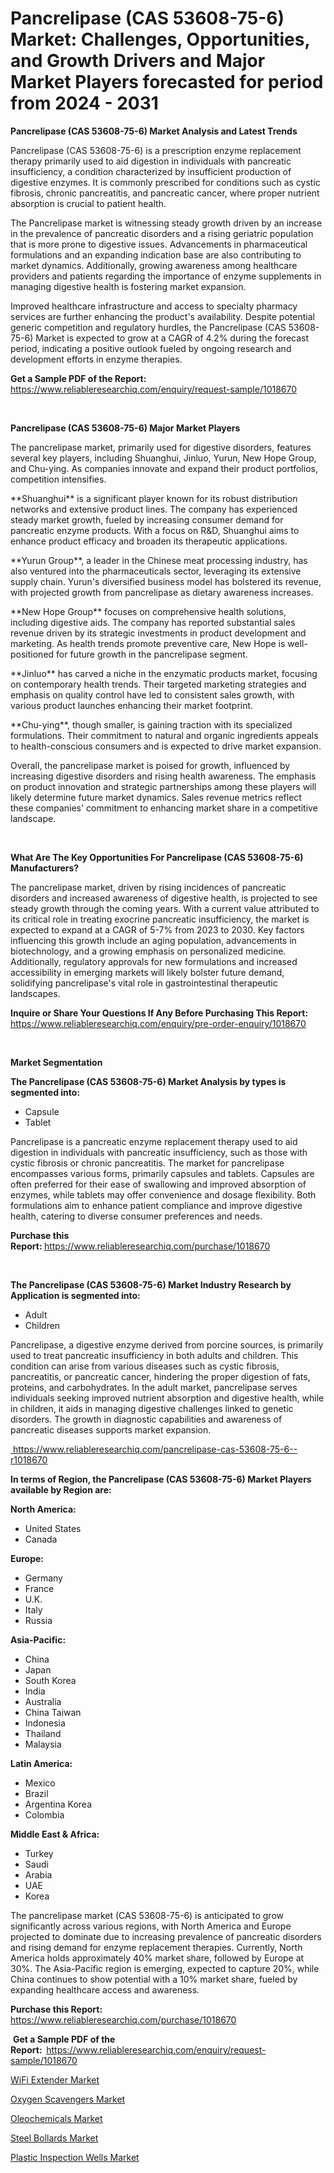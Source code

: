 <p><h1>Pancrelipase (CAS 53608-75-6) Market: Challenges, Opportunities, and Growth Drivers and Major Market Players forecasted for period from 2024 - 2031</h1></p><p><strong>Pancrelipase (CAS 53608-75-6) Market Analysis and Latest Trends</strong></p>
<p><p>Pancrelipase (CAS 53608-75-6) is a prescription enzyme replacement therapy primarily used to aid digestion in individuals with pancreatic insufficiency, a condition characterized by insufficient production of digestive enzymes. It is commonly prescribed for conditions such as cystic fibrosis, chronic pancreatitis, and pancreatic cancer, where proper nutrient absorption is crucial to patient health.</p><p>The Pancrelipase market is witnessing steady growth driven by an increase in the prevalence of pancreatic disorders and a rising geriatric population that is more prone to digestive issues. Advancements in pharmaceutical formulations and an expanding indication base are also contributing to market dynamics. Additionally, growing awareness among healthcare providers and patients regarding the importance of enzyme supplements in managing digestive health is fostering market expansion. </p><p>Improved healthcare infrastructure and access to specialty pharmacy services are further enhancing the product's availability. Despite potential generic competition and regulatory hurdles, the Pancrelipase (CAS 53608-75-6) Market is expected to grow at a CAGR of 4.2% during the forecast period, indicating a positive outlook fueled by ongoing research and development efforts in enzyme therapies.</p></p>
<p><strong>Get a Sample PDF of the Report:&nbsp;</strong> <a href="https://www.reliableresearchiq.com/enquiry/request-sample/1018670">https://www.reliableresearchiq.com/enquiry/request-sample/1018670</a></p>
<p>&nbsp;</p>
<p><strong>Pancrelipase (CAS 53608-75-6) Major Market Players</strong></p>
<p><p>The pancrelipase market, primarily used for digestive disorders, features several key players, including Shuanghui, Jinluo, Yurun, New Hope Group, and Chu-ying. As companies innovate and expand their product portfolios, competition intensifies.</p><p>**Shuanghui** is a significant player known for its robust distribution networks and extensive product lines. The company has experienced steady market growth, fueled by increasing consumer demand for pancreatic enzyme products. With a focus on R&D, Shuanghui aims to enhance product efficacy and broaden its therapeutic applications.</p><p>**Yurun Group**, a leader in the Chinese meat processing industry, has also ventured into the pharmaceuticals sector, leveraging its extensive supply chain. Yurun's diversified business model has bolstered its revenue, with projected growth from pancrelipase as dietary awareness increases.</p><p>**New Hope Group** focuses on comprehensive health solutions, including digestive aids. The company has reported substantial sales revenue driven by its strategic investments in product development and marketing. As health trends promote preventive care, New Hope is well-positioned for future growth in the pancrelipase segment.</p><p>**Jinluo** has carved a niche in the enzymatic products market, focusing on contemporary health trends. Their targeted marketing strategies and emphasis on quality control have led to consistent sales growth, with various product launches enhancing their market footprint.</p><p>**Chu-ying**, though smaller, is gaining traction with its specialized formulations. Their commitment to natural and organic ingredients appeals to health-conscious consumers and is expected to drive market expansion.</p><p>Overall, the pancrelipase market is poised for growth, influenced by increasing digestive disorders and rising health awareness. The emphasis on product innovation and strategic partnerships among these players will likely determine future market dynamics. Sales revenue metrics reflect these companies' commitment to enhancing market share in a competitive landscape.</p></p>
<p>&nbsp;</p>
<p><strong>What Are The Key Opportunities For Pancrelipase (CAS 53608-75-6) Manufacturers?</strong></p>
<p><p>The pancrelipase market, driven by rising incidences of pancreatic disorders and increased awareness of digestive health, is projected to see steady growth through the coming years. With a current value attributed to its critical role in treating exocrine pancreatic insufficiency, the market is expected to expand at a CAGR of 5-7% from 2023 to 2030. Key factors influencing this growth include an aging population, advancements in biotechnology, and a growing emphasis on personalized medicine. Additionally, regulatory approvals for new formulations and increased accessibility in emerging markets will likely bolster future demand, solidifying pancrelipase's vital role in gastrointestinal therapeutic landscapes.</p></p>
<p><strong>Inquire or Share Your Questions If Any Before Purchasing This Report:</strong> <a href="https://www.reliableresearchiq.com/enquiry/pre-order-enquiry/1018670">https://www.reliableresearchiq.com/enquiry/pre-order-enquiry/1018670</a></p>
<p>&nbsp;</p>
<p><strong>Market Segmentation</strong></p>
<p><strong>The Pancrelipase (CAS 53608-75-6) Market Analysis by types is segmented into:</strong></p>
<p><ul><li>Capsule</li><li>Tablet</li></ul></p>
<p><p>Pancrelipase is a pancreatic enzyme replacement therapy used to aid digestion in individuals with pancreatic insufficiency, such as those with cystic fibrosis or chronic pancreatitis. The market for pancrelipase encompasses various forms, primarily capsules and tablets. Capsules are often preferred for their ease of swallowing and improved absorption of enzymes, while tablets may offer convenience and dosage flexibility. Both formulations aim to enhance patient compliance and improve digestive health, catering to diverse consumer preferences and needs.</p></p>
<p><strong>Purchase this Report:&nbsp;</strong><a href="https://www.reliableresearchiq.com/purchase/1018670">https://www.reliableresearchiq.com/purchase/1018670</a></p>
<p>&nbsp;</p>
<p><strong>The Pancrelipase (CAS 53608-75-6) Market Industry Research by Application is segmented into:</strong></p>
<p><ul><li>Adult</li><li>Children</li></ul></p>
<p><p>Pancrelipase, a digestive enzyme derived from porcine sources, is primarily used to treat pancreatic insufficiency in both adults and children. This condition can arise from various diseases such as cystic fibrosis, pancreatitis, or pancreatic cancer, hindering the proper digestion of fats, proteins, and carbohydrates. In the adult market, pancrelipase serves individuals seeking improved nutrient absorption and digestive health, while in children, it aids in managing digestive challenges linked to genetic disorders. The growth in diagnostic capabilities and awareness of pancreatic diseases supports market expansion.</p></p>
<p><a href="https://www.reliableresearchiq.com/pancrelipase-cas-53608-75-6--r1018670">&nbsp;https://www.reliableresearchiq.com/pancrelipase-cas-53608-75-6--r1018670</a></p>
<p><strong>In terms of Region, the Pancrelipase (CAS 53608-75-6) Market Players available by Region are:</strong></p>
<p>
    <p> <strong> North America: </strong>
        <ul>
            <li>United States</li>
            <li>Canada</li>
        </ul>
        </p> 
    <p> <strong> Europe: </strong>
        <ul>
            <li>Germany</li>
            <li>France</li>
            <li>U.K.</li>
            <li>Italy</li>
            <li>Russia</li>
        </ul>
        </p> 
    <p> <strong> Asia-Pacific: </strong>
        <ul>
            <li>China</li>
            <li>Japan</li>
            <li>South Korea</li>
            <li>India</li>
            <li>Australia</li>
            <li>China Taiwan</li>
            <li>Indonesia</li>
            <li>Thailand</li>
            <li>Malaysia</li>
        </ul>
        </p> 
    <p> <strong> Latin America: </strong>
        <ul>
            <li>Mexico</li>
            <li>Brazil</li>
            <li>Argentina Korea</li>
            <li>Colombia</li>
        </ul>
        </p> 
    <p> <strong> Middle East & Africa: </strong>
        <ul>
            <li>Turkey</li>
            <li>Saudi</li>
            <li>Arabia</li>
            <li>UAE</li>
            <li>Korea</li>
        </ul>
    </p>
    </p>
<p><p>The pancrelipase market (CAS 53608-75-6) is anticipated to grow significantly across various regions, with North America and Europe projected to dominate due to increasing prevalence of pancreatic disorders and rising demand for enzyme replacement therapies. Currently, North America holds approximately 40% market share, followed by Europe at 30%. The Asia-Pacific region is emerging, expected to capture 20%, while China continues to show potential with a 10% market share, fueled by expanding healthcare access and awareness.</p></p>
<p><strong>Purchase this Report: </strong><a href="https://www.reliableresearchiq.com/purchase/1018670">https://www.reliableresearchiq.com/purchase/1018670</a></p>
<p>&nbsp;<strong>Get a Sample PDF of the Report:&nbsp;&nbsp;</strong><a href="https://www.reliableresearchiq.com/enquiry/request-sample/1018670">https://www.reliableresearchiq.com/enquiry/request-sample/1018670</a></p>
<p><strong></strong></p>
<p><p><a href="https://www.linkedin.com/pulse/wifi-extender-market-evolution-global-trends-regional-dynamics-82uvf?trackingId=6UdpT1zTQxWKj8vLXAQ6SQ%3D%3D">WiFi Extender Market</a></p><p><a href="https://issuu.com/reportprime-2/docs/oxygen-scavengers-market-size-2030._745083a6a463c3">Oxygen Scavengers Market</a></p><p><a href="https://issuu.com/reportprime-2/docs/oleochemicals-market-size-2030.pptx_8aacce1ec990fb">Oleochemicals Market</a></p><p><a href="https://medium.com/@lanellmagettlz8m/the-global-steel-bollards-market-is-projected-to-experience-an-annual-growth-rate-of-5-6-b56d54d62b6d">Steel Bollards Market</a></p><p><a href="https://github.com/MelgarBasny/Market-Research-Report-List-1/blob/main/plastic-inspection-wells-market.md">Plastic Inspection Wells Market</a></p></p>